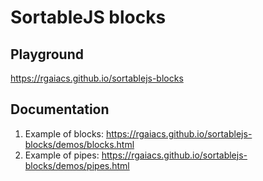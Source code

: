 # SortableJS blocks

## Playground

https://rgaiacs.github.io/sortablejs-blocks

## Documentation

1. Example of blocks: https://rgaiacs.github.io/sortablejs-blocks/demos/blocks.html
2. Example of pipes: https://rgaiacs.github.io/sortablejs-blocks/demos/pipes.html
